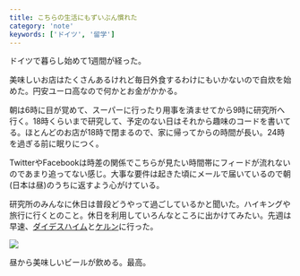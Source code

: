 ```yaml
---
title: こちらの生活にもずいぶん慣れた
category: 'note'
keywords: ['ドイツ', '留学']
---
```

ドイツで暮らし始めて1週間が経った。

美味しいお店はたくさんあるけれど毎日外食するわけにもいかないので自炊を始めた。円安ユーロ高なので何かとお金がかかる。

朝は6時に目が覚めて、スーパーに行ったり用事を済ませてから9時に研究所へ行く。18時くらいまで研究して、予定のない日はそれから趣味のコードを書いてる。ほとんどのお店が18時で閉まるので、家に帰ってからの時間が長い。24時を過ぎる前に眠りにつく。

TwitterやFacebookは時差の関係でこちらが見たい時間帯にフィードが流れないのであまり追ってない感じ。大事な要件は起きた頃にメールで届いているので朝(日本は昼)のうちに返すよう心がけている。

研究所のみんなに休日は普段どうやって過ごしているかと聞いた。ハイキングや旅行に行くとのこと。休日を利用していろんなところに出かけてみたい。先週は早速、[ダイデスハイム](/ja/posts/deidesheim/)と[ケルン](/ja/posts/cologne/)に行った。

![ ](/img/blog_2013-10-07%2012.39.22-2.jpg)

昼から美味しいビールが飲める。最高。
